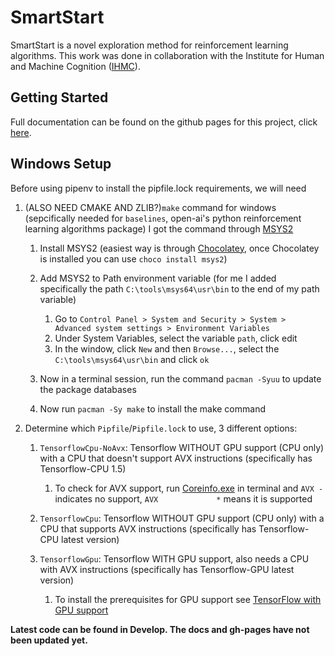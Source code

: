 # SmartStart

SmartStart is a novel exploration method for reinforcement learning algorithms.
This work was done in collaboration with the Institute for Human and Machine
Cognition ([IHMC](https://www.ihmc.us)).

## Getting Started

Full documentation can be found on the github pages for this project, click
[here](https://bartkeulen.github.io/smartstart/).

## Windows Setup
Before using pipenv to install the pipfile.lock requirements, we will need
1. (ALSO NEED CMAKE AND ZLIB?)`make` command for windows (sepcifically needed for `baselines`, open-ai's python reinforcement learning algorithms package) I got the command through [MSYS2](https://github.com/msys2/msys2/wiki/MSYS2-installation)

    1. Install MSYS2 (easiest way is through [Chocolatey](https://chocolatey.org/packages/msys2), once Chocolatey is installed
    you can use `choco install msys2`)
    
    2. Add MSYS2 to Path environment variable (for me I added specifically the path `C:\tools\msys64\usr\bin` to the end of my path variable)
        1. Go to `Control Panel > System and Security > System > Advanced system settings > Environment Variables`
        2. Under System Variables, select the variable `path`, click edit
        3. In the window, click `New` and then `Browse...`, select the `C:\tools\msys64\usr\bin` and click `ok`
        
    3. Now in a terminal session, run the command `pacman -Syuu` to update the package databases
    
    4. Now run `pacman -Sy make` to install the make command
    
2. Determine which `Pipfile`/`Pipfile.lock` to use, 3 different options:
    
    1. `TensorflowCpu-NoAvx`: Tensorflow WITHOUT GPU support (CPU only) with a CPU that doesn't support AVX instructions (specifically has Tensorflow-CPU 1.5)

        1. To check for AVX support, run [Coreinfo.exe](https://docs.microsoft.com/en-us/sysinternals/downloads/coreinfo) in terminal and `AVX -` indicates no support, `AVX             *` means it is supported
        
    2. `TensorflowCpu`: Tensorflow WITHOUT GPU support (CPU only) with a CPU that supports AVX instructions (specifically has Tensorflow-CPU latest version)
    
    3. `TensorflowGpu`: Tensorflow WITH GPU support, also needs a CPU with AVX instructions (specifically has Tensorflow-GPU latest version)
    
        1. To install the prerequisites for GPU support see [TensorFlow with GPU support](https://www.tensorflow.org/install/install_windows)

    

**Latest code can be found in Develop. The docs and gh-pages have not been updated yet.**
